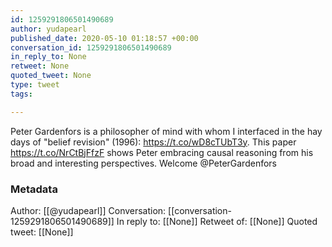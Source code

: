 ```yaml
---
id: 1259291806501490689
author: yudapearl
published_date: 2020-05-10 01:18:57 +00:00
conversation_id: 1259291806501490689
in_reply_to: None
retweet: None
quoted_tweet: None
type: tweet
tags:

---
```


Peter Gardenfors is a philosopher of mind with whom I interfaced in the hay days of "belief revision" (1996):  https://t.co/wD8cTUbT3y. This paper https://t.co/NrCtBjFfzF shows Peter embracing causal reasoning from his broad and interesting perspectives. Welcome @PeterGardenfors

### Metadata

Author: [[@yudapearl]]
Conversation: [[conversation-1259291806501490689]]
In reply to: [[None]]
Retweet of: [[None]]
Quoted tweet: [[None]]
